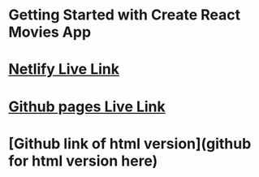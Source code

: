 # Getting Started with Create React Movies App


# [Netlify Live Link](https://deft-manatee-28d51b.netlify.app/)
# [Github pages Live Link](https://typhoon1zero2.github.io/React-Movies-App/)
# [Github link of html version](github for html version here)


